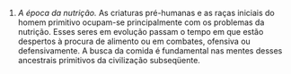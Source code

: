 ﻿1. *A época da nutrição.* As criaturas pré-humanas e as raças iniciais do homem primitivo ocupam-se principalmente com os problemas da nutrição. Esses seres em evolução passam o tempo em que estão despertos à procura de alimento ou em combates, ofensiva ou defensivamente. A busca da comida é fundamental nas mentes desses ancestrais primitivos da civilização subseqüente.